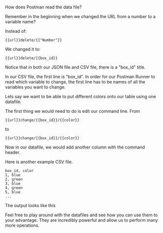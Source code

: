 <!--title={Running Data Files}-->

How does Postman read the data file? 

Remember in the beginning when we changed the URL from a number to a variable name? 

Instead of:

```
{{url}}delete/{{"Number"}}
```

We changed it to:

```
{{url}}delete/{{box_id}}
```

Notice that in both our JSON file and CSV file, there is a "box_id" title. 

In our CSV file, the first line is "box_id". In order for our Postman Runner to read which variable to change, the first line has to be names of all the variables you want to change. 

Lets say we want to be able to put different colors onto our table using one datafile.

The first thing we would need to do is edit our command line. From

```
{{url}}change/{{box_id}}/{{color}}
```

to

````
{{url}}change/{{box_id}}/{{color}}
````

Now in our datafile, we would add another column with the command header. 

Here is another example CSV file. 

```
box_id, color
1, blue
2, green
3, blue
4, green
5, blue
... 
```

The output looks like this

<!--insert pic11 here -->

Feel free to play around with the datafiles and see how you can use them to your advantage. They are incredibly powerful and allow us to perform many more operations.





